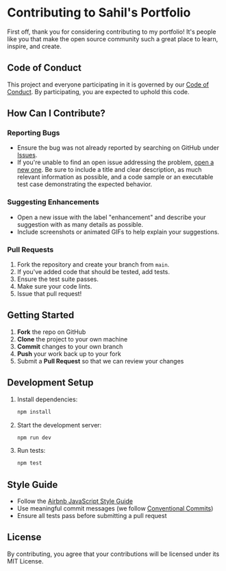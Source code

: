 # Contributing to Sahil's Portfolio

First off, thank you for considering contributing to my portfolio! It's people like you that make the open source community such a great place to learn, inspire, and create.

## Code of Conduct

This project and everyone participating in it is governed by our [Code of Conduct](CODE_OF_CONDUCT.md). By participating, you are expected to uphold this code.

## How Can I Contribute?

### Reporting Bugs

- Ensure the bug was not already reported by searching on GitHub under [Issues](https://github.com/Sahilthecoder/Sahil-Portfolio/issues).
- If you're unable to find an open issue addressing the problem, [open a new one](https://github.com/Sahilthecoder/Sahil-Portfolio/issues/new). Be sure to include a title and clear description, as much relevant information as possible, and a code sample or an executable test case demonstrating the expected behavior.

### Suggesting Enhancements

- Open a new issue with the label "enhancement" and describe your suggestion with as many details as possible.
- Include screenshots or animated GIFs to help explain your suggestions.

### Pull Requests

1. Fork the repository and create your branch from `main`.
2. If you've added code that should be tested, add tests.
3. Ensure the test suite passes.
4. Make sure your code lints.
5. Issue that pull request!

## Getting Started

1. **Fork** the repo on GitHub
2. **Clone** the project to your own machine
3. **Commit** changes to your own branch
4. **Push** your work back up to your fork
5. Submit a **Pull Request** so that we can review your changes

## Development Setup

1. Install dependencies:
   ```bash
   npm install
   ```

2. Start the development server:
   ```bash
   npm run dev
   ```

3. Run tests:
   ```bash
   npm test
   ```

## Style Guide

- Follow the [Airbnb JavaScript Style Guide](https://github.com/airbnb/javascript)
- Use meaningful commit messages (we follow [Conventional Commits](https://www.conventionalcommits.org/))
- Ensure all tests pass before submitting a pull request

## License

By contributing, you agree that your contributions will be licensed under its MIT License.

